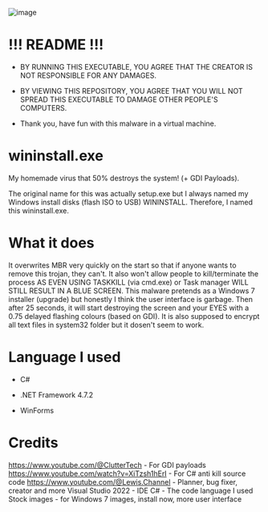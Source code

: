 ![image](https://i.imgur.com/pajdPod.png)


# !!! README !!!
- BY RUNNING THIS EXECUTABLE, YOU AGREE THAT THE CREATOR IS NOT RESPONSIBLE FOR ANY DAMAGES.

- BY VIEWING THIS REPOSITORY, YOU AGREE THAT YOU WILL NOT SPREAD THIS EXECUTABLE TO DAMAGE OTHER PEOPLE'S COMPUTERS.

- Thank you, have fun with this malware in a virtual machine.

# wininstall.exe
My homemade virus that 50% destroys the system! (+ GDI Payloads).

The original name for this was actually setup.exe but I always named my Windows install disks (flash ISO to USB) WININSTALL. Therefore, I named this wininstall.exe.

# What it does
It overwrites MBR very quickly on the start so that if anyone wants to remove this trojan, they can't. It also won't allow people to kill/terminate the process AS EVEN USING TASKKILL (via cmd.exe) or Task manager WILL STILL RESULT IN A BLUE SCREEN. This malware pretends as a Windows 7 installer (upgrade) but honestly I think the user interface is garbage. Then after 25 seconds, it will start destroying the screen and your EYES with a 0.75 delayed flashing colours (based on GDI). It is also supposed to encrypt all text files in system32 folder but it dosen't seem to work.

# Language I used
- C#

- .NET Framework 4.7.2

- WinForms

# Credits
https://www.youtube.com/@ClutterTech - For GDI payloads
https://www.youtube.com/watch?v=XiTzsh1hErI - For C# anti kill source code
https://www.youtube.com/@Lewis.Channel - Planner, bug fixer, creator and more
Visual Studio 2022 - IDE
C# - The code language I used
Stock images - for Windows 7 images, install now, more user interface
